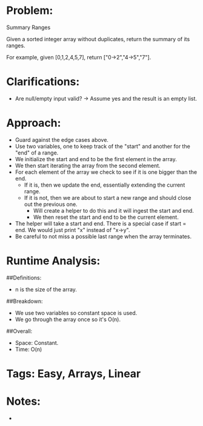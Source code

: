 # Problem:
  Summary Ranges
  
  Given a sorted integer array without duplicates, return the summary of its ranges.

  For example, given [0,1,2,4,5,7], return ["0->2","4->5","7"].
  
# Clarifications:
  - Are null/empty input valid? -> Assume yes and the result is an empty list.

# Approach:
  - Guard against the edge cases above.
  - Use two variables, one to keep track of the "start" and another for the "end" of a range.
  - We initialize the start and end to be the first element in the array.
  - We then start iterating the array from the second element.
  - For each element of the array we check to see if it is one bigger than the end.
    - If it is, then we update the end, essentially extending the current range.
    - If it is not, then we are about to start a new range and should close out the previous one.
      - Will create a helper to do this and it will ingest the start and end.
      - We then reset the start and end to be the current element.
  - The helper will take a start and end.  There is a special case if start = end.  We would just print "x" instead of "x->y".
  - Be careful to not miss a possible last range when the array terminates.
  
# Runtime Analysis:
##Definitions:
  - n is the size of the array.

##Breakdown:
  - We use two variables so constant space is used.
  - We go through the array once so it's O(n).

##Overall:
  - Space: Constant.
  - Time: O(n)

# Tags: Easy, Arrays, Linear

# Notes:
  - 